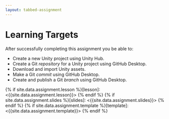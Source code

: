 ```yaml
---
layout: tabbed-assignment
---
```


# Learning Targets

After successfully completing this assignment you be able to:

* Create a new Unity project using Unity Hub.
* Create a Git *repository* for a Unity project using GitHub Desktop.
* Download and import Unity assets.
* Make a Git *commit* using GitHub Desktop.
* Create and publish a Git *branch* using GitHub Desktop.

<!-- Don't edit links here, change them in _data/assignment.yml instead, -->

{% if site.data.assignment.lesson   %}[lesson]: <{{site.data.assignment.lesson}}>     {% endif %}
{% if site.data.assignment.slides   %}[slides]:   <{{site.data.assignment.slides}}>   {% endif %}
{% if site.data.assignment.template %}[template]: <{{site.data.assignment.template}}> {% endif %}
